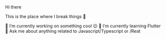 Hi there 

This is the place where I break things 🤣

🔭  I’m currently working on something cool 😉
🌱  I’m currently learning Flutter
💬  Ask me about anything related to Javascript/Typescript or /Reat
